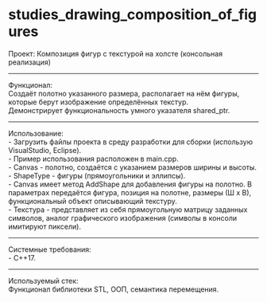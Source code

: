 # studies_drawing_composition_of_figures
Проект: Композиция фигур с текстурой на холсте (консольная реализация)
<hr>
Функционал:<br>
Создаёт полотно указанного размера, располагает на нём фигуры, которые берут изображение определённых текстур.<br>
Демонстрирует функциональность умного указателя shared_ptr.
<hr>
Использование:<br>
- Загрузить файлы проекта в среду разработки для сборки (использую VisualStudio, Eclipse).<br>
- Пример использования расположен в main.cpp.<br>
- Canvas - полотно, создаётся с указанием размеров ширины и высоты.<br>
- ShapeType - фигуры (прямоугольники и эллипсы).<br>
- Canvas имеет метод AddShape для добавления фигуры на полотно. В параметрах передаётся фигура, позиция на полотне, размеры (Ш х В), функциональный объект описывающий текстуру.<br>
- Текстура - представляет из себя прямоугольную матрицу заданных символов, аналог графического изображения (символы в консоли имитируют пиксели).
<hr>
Системные требования:<br>
- C++17.
<hr>
Используемый стек:<br>
Функционал библиотеки STL, ООП, семантика перемещения.

